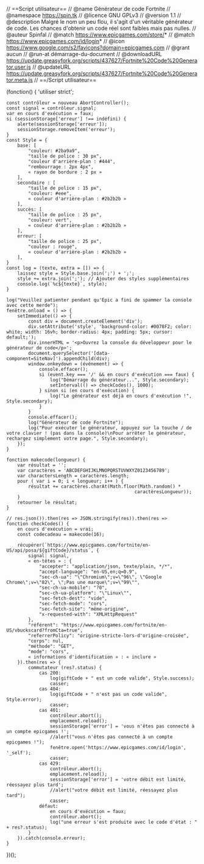 // ==Script utilisateur==
// @name Générateur de code Fortnite
// @namespace https://spin.tk
// @licence GNU GPLv3
// @version 1.1
// @description Malgré le nom un peu flou, il s'agit d'un véritable générateur de code. Les chances d'obtenir un code réel sont faibles mais pas nulles.
// @auteur Spinfal
// @match https://www.epicgames.com/store/*
// @match https://www.epicgames.com/id/login*
// @icon https://www.google.com/s2/favicons?domain=epicgames.com
// @grant aucun
// @run-at démarrage-du-document
// @downloadURL https://update.greasyfork.org/scripts/437627/Fortnite%20Code%20Generator.user.js
// @updateURL https://update.greasyfork.org/scripts/437627/Fortnite%20Code%20Generator.meta.js
// ==/Script utilisateur==

(fonction() {
    'utiliser strict';

    const contrôleur = nouveau AbortController();
    const signal = contrôleur.signal;
    var en cours d'exécution = faux;
    si (sessionStorage['erreur'] !== indéfini) {
        alerte(sessionStorage['erreur']);
        sessionStorage.removeItem('erreur');
    }
    const Style = {
        base: [
            "couleur: #2ba9a9",
            "taille de police : 30 px",
            "couleur d'arrière-plan : #444",
            "rembourrage : 2px 4px",
            « rayon de bordure : 2 px »
        ],
        secondaire : [
            "taille de police : 15 px",
            "couleur: #eee",
            « couleur d'arrière-plan : #2b2b2b »
        ],
        succès: [
            "taille de police : 25 px",
            "couleur: vert",
            « couleur d'arrière-plan : #2b2b2b »
        ],
        erreur: [
            "taille de police : 25 px",
            "couleur : rouge",
            « couleur d'arrière-plan : #2b2b2b »
        ],
    }
    const log = (texte, extra = []) => {
        laissez style = Style.base.join(';') + ';';
        style += extra.join(';'); // Ajouter des styles supplémentaires
        console.log(`%c${texte}`, style);
    }

    log("Veuillez patienter pendant qu'Epic a fini de spammer la console avec cette merde");
    fenêtre.onload = () => {
        setImmediate(() => {
            const div = document.createElement('div');
            div.setAttribute('style', 'background-color: #0078F2; color: white; width: 16vh; border-radius: 4px; padding: 5px; cursor: default;');
            div.innerHTML = '<p>Ouvrez la console du développeur pour le générateur de code</p>';
            document.querySelector('[data-component=SiteNav]').appendChild(div);
            window.onkeydown = (événement) => {
                console.effacer();
                si (event.key === '/' && en cours d'exécution === faux) {
                    log("Démarrage du générateur...", Style.secondary);
                    setInterval(() => checkCodes(), 1000);
                } sinon si (en cours d'exécution) {
                    log("Le générateur est déjà en cours d'exécution !", Style.secondary);
                }
            }
            console.effacer();
            log("Générateur de code Fortnite");
            log("Pour exécuter le générateur, appuyez sur la touche / de votre clavier ! (pas dans la console)\nPour arrêter le générateur, rechargez simplement votre page.", Style.secondary);
        });
    }

    fonction makecode(longueur) {
        var résultat = '';
        var caractères = 'ABCDEFGHIJKLMNOPQRSTUVWXYZ0123456789';
        var charactersLength = caractères.length;
        pour ( var i = 0; i < longueur; i++ ) {
            résultat += caractères.charAt(Math.floor(Math.random() *
                                                   caractèresLongueur));
        }
        retourner le résultat;
    }

    // res.json()).then(res => JSON.stringify(res)).then(res =>
    fonction checkCodes() {
        en cours d'exécution = vrai;
        const codecadeau = makecode(16);

        récupérer(`https://www.epicgames.com/fortnite/en-US/api/posa/${giftCode}/status`, {
            signal: signal,
            « en-têtes » : {
                "accepter": "application/json, texte/plain, */*",
                "accept-language": "en-US,en;q=0.9",
                "sec-ch-ua": "\"Chromium\";v=\"96\", \"Google Chrome\";v=\"82\", \";Pas une marque\";v=\"99\"",
                "sec-ch-ua-mobile": "?0",
                "sec-ch-ua-platform": "\"Linux\"",
                "sec-fetch-dest": "vide",
                "sec-fetch-mode": "cors",
                "sec-fetch-site": "même-origine",
                "x-requested-with": "XMLHttpRequest"
            },
            "référent": "https://www.epicgames.com/fortnite/en-US/vbuckscard?fromCta=true",
            "referrerPolicy": "origine-stricte-lors-d'origine-croisée",
            "corps": nul,
            "méthode": "GET",
            "mode": "cors",
            « informations d'identification » : « inclure »
        }).then(res => {
            commutateur (res?.status) {
                cas 200:
                    log(giftCode + " est un code valide", Style.success);
                    casser;
                cas 404:
                    log(giftCode + " n'est pas un code valide", Style.error);
                    casser;
                cas 401:
                    contrôleur.abort();
                    emplacement.reload();
                    sessionStorage['error'] = 'vous n'êtes pas connecté à un compte epicgames !';
                    //alert("vous n'êtes pas connecté à un compte epicgames !");
                    fenêtre.open('https://www.epicgames.com/id/login', '_self');
                    casser;
                cas 429:
                    contrôleur.abort();
                    emplacement.reload();
                    sessionStorage['error'] = 'votre débit est limité, réessayez plus tard';
                    //alert("votre débit est limité, réessayez plus tard");
                    casser;
                défaut:
                    en cours d'exécution = faux;
                    contrôleur.abort();
                    log("une erreur s'est produite avec le code d'état : " + res?.status);
            }
        }).catch(console.erreur);
    }
})();
